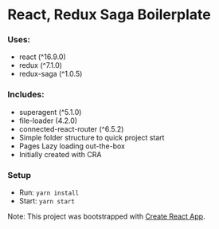 # React, Redux Saga Boilerplate

### Uses:

- react (^16.9.0)
- redux (^7.1.0)
- redux-saga (^1.0.5)

### Includes: 

- superagent (^5.1.0) 
- file-loader (4.2.0) 
- connected-react-router (^6.5.2)
- Simple folder structure to quick project start
- Pages Lazy loading out-the-box
- Initially created  with CRA

### Setup

- Run: `yarn install`
- Start: `yarn start`

Note: This project was bootstrapped with [Create React App](https://github.com/facebook/create-react-app).

